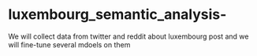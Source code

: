 # luxembourg_semantic_analysis-
We will collect data from twitter and reddit about luxembourg post and we will fine-tune several mdoels on them

